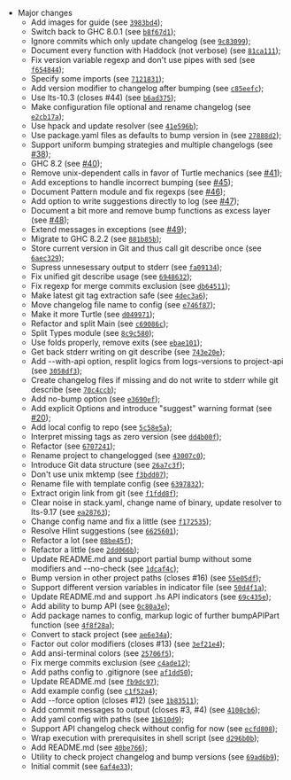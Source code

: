 * Major changes
  - Add images for guide (see [`3983bd4`](https://github.com/GetShopTV/changelogged/commit/3983bd4));
  - Switch back to GHC 8.0.1 (see [`b8f67d1`](https://github.com/GetShopTV/changelogged/commit/b8f67d1));
  - Ignore commits which only update changelog (see [`9c83099`](https://github.com/GetShopTV/changelogged/commit/9c83099));
  - Document every function with Haddock (not verbose) (see [`81ca111`](https://github.com/GetShopTV/changelogged/commit/81ca111));
  - Fix version variable regexp and don't use pipes with sed (see [`f654844`](https://github.com/GetShopTV/changelogged/commit/f654844));
  - Specify some imports (see [`7121831`](https://github.com/GetShopTV/changelogged/commit/7121831));
  - Add version modifier to changelog after bumping (see [`c85eefc`](https://github.com/GetShopTV/changelogged/commit/c85eefc));
  - Use lts-10.3 (closes #44) (see [`b6ad375`](https://github.com/GetShopTV/changelogged/commit/b6ad375));
  - Make configuration file optional and rename changelog (see [`e2cb17a`](https://github.com/GetShopTV/changelogged/commit/e2cb17a));
  - Use hpack and update resolver (see [`41e596b`](https://github.com/GetShopTV/changelogged/commit/41e596b));
  - Use package.yaml files as defaults to bump version in (see [`27888d2`](https://github.com/GetShopTV/changelogged/commit/27888d2));
  - Support uniform bumping strategies and multiple changelogs (see [#38](https://github.com/GetShopTV/changelogged/pull/38));
  - GHC 8.2 (see [#40](https://github.com/GetShopTV/changelogged/pull/40));
  - Remove unix-dependent calls in favor of Turtle mechanics (see [#41](https://github.com/GetShopTV/changelogged/pull/41));
  - Add exceptions to handle incorrect bumping (see [#45](https://github.com/GetShopTV/changelogged/pull/45));
  - Document Pattern module and fix regexps (see [#46](https://github.com/GetShopTV/changelogged/pull/46));
  - Add option to write suggestions directly to log (see [#47](https://github.com/GetShopTV/changelogged/pull/47));
  - Document a bit more and remove bump<Ext> functions as excess layer (see [#48](https://github.com/GetShopTV/changelogged/pull/48));
  - Extend messages in exceptions (see [#49](https://github.com/GetShopTV/changelogged/pull/49));
  - Migrate to GHC 8.2.2 (see [`881b85b`](https://github.com/GetShopTV/changelogged/commit/881b85b));
  - Store current version in Git and thus call git describe once (see [`6aec329`](https://github.com/GetShopTV/changelogged/commit/6aec329));
  - Supress unnesessary output to stderr (see [`fa09134`](https://github.com/GetShopTV/changelogged/commit/fa09134));
  - Fix unified git describe usage (see [`6948632`](https://github.com/GetShopTV/changelogged/commit/6948632));
  - Fix regexp for merge commits exclusion (see [`db64511`](https://github.com/GetShopTV/changelogged/commit/db64511));
  - Make latest git tag extraction safe (see [`4dec3a6`](https://github.com/GetShopTV/changelogged/commit/4dec3a6));
  - Move changelog file name to config (see [`e746f87`](https://github.com/GetShopTV/changelogged/commit/e746f87));
  - Make it more Turtle (see [`d049971`](https://github.com/GetShopTV/changelogged/commit/d049971));
  - Refactor and split Main (see [`c69086c`](https://github.com/GetShopTV/changelogged/commit/c69086c));
  - Split Types module (see [`8c9c580`](https://github.com/GetShopTV/changelogged/commit/8c9c580));
  - Use folds properly, remove exits (see [`ebae101`](https://github.com/GetShopTV/changelogged/commit/ebae101));
  - Get back stderr writing on git describe (see [`743e20e`](https://github.com/GetShopTV/changelogged/commit/743e20e));
  - Add --with-api option, resplit logics from logs-versions to project-api (see [`3058df3`](https://github.com/GetShopTV/changelogged/commit/3058df3));
  - Create changelog files if missing and do not write to stderr while git describe (see [`70c4ccb`](https://github.com/GetShopTV/changelogged/commit/70c4ccb));
  - Add no-bump option (see [`e3690ef`](https://github.com/GetShopTV/changelogged/commit/e3690ef));
  - Add explicit Options and introduce "suggest" warning format (see [#20](https://github.com/GetShopTV/choo-choo/pull/20));
  - Add local config to repo (see [`5c58e5a`](https://github.com/GetShopTV/choo-choo/commit/5c58e5a));
  - Interpret missing tags as zero version (see [`dd4b00f`](https://github.com/GetShopTV/choo-choo/commit/dd4b00f));
  - Refactor (see [`6707241`](https://github.com/GetShopTV/choo-choo/commit/6707241));
  - Rename project to changelogged (see [`43007c0`](https://github.com/GetShopTV/choo-choo/commit/43007c0));
  - Introduce Git data structure (see [`26a7c3f`](https://github.com/GetShopTV/choo-choo/commit/26a7c3f));
  - Don't use unix mktemp (see [`f3bdd07`](https://github.com/GetShopTV/choo-choo/commit/f3bdd07));
  - Rename file with template config (see [`6397832`](https://github.com/GetShopTV/choo-choo/commit/6397832));
  - Extract origin link from git (see [`f1fdd8f`](https://github.com/GetShopTV/choo-choo/commit/f1fdd8f));
  - Clear noise in stack.yaml, change name of binary, update resolver to lts-9.17 (see [`ea28763`](https://github.com/GetShopTV/choo-choo/commit/ea28763));
  - Change config name and fix a little (see [`f172535`](https://github.com/GetShopTV/choo-choo/commit/f172535));
  - Resolve Hlint suggestions (see [`6625601`](https://github.com/GetShopTV/choo-choo/commit/6625601));
  - Refactor a lot (see [`08be45f`](https://github.com/GetShopTV/choo-choo/commit/08be45f));
  - Refactor a little (see [`2dd066b`](https://github.com/GetShopTV/choo-choo/commit/2dd066b));
  - Update README.md and support partial bump without some modifiers and --no-check (see [`1dcaf4c`](https://github.com/GetShopTV/choo-choo/commit/1dcaf4c));
  - Bump version in other project paths (closes #16) (see [`55e05df`](https://github.com/GetShopTV/choo-choo/commit/55e05df));
  - Support different version variables in indicator file (see [`50d4f1a`](https://github.com/GetShopTV/choo-choo/commit/50d4f1a));
  - Update README.md and support .hs API indicators (see [`69c435e`](https://github.com/GetShopTV/choo-choo/commit/69c435e));
  - Add ability to bump API (see [`0c80a3e`](https://github.com/GetShopTV/choo-choo/commit/0c80a3e));
  - Add package names to config, markup logic of further bumpAPIPart function (see [`4f8f28a`](https://github.com/GetShopTV/choo-choo/commit/4f8f28a));
  - Convert to stack project (see [`ae6e34a`](https://github.com/GetShopTV/choo-choo/commit/ae6e34a));
  - Factor out color modifiers (closes #13) (see [`3ef21e4`](https://github.com/GetShopTV/choo-choo/commit/3ef21e4));
  - Add ansi-terminal colors (see [`25706f5`](https://github.com/GetShopTV/choo-choo/commit/25706f5));
  - Fix merge commits exclusion (see [`c4ade12`](https://github.com/GetShopTV/choo-choo/commit/c4ade12));
  - Add paths config to .gitignore (see [`af1dd50`](https://github.com/GetShopTV/choo-choo/commit/af1dd50));
  - Update README.md (see [`fb9dc97`](https://github.com/GetShopTV/choo-choo/commit/fb9dc97));
  - Add example config (see [`c1f52a4`](https://github.com/GetShopTV/choo-choo/commit/c1f52a4));
  - Add --force option (closes #12) (see [`1b83511`](https://github.com/GetShopTV/choo-choo/commit/1b83511));
  - Add commit messages to output (closes #3, #4) (see [`4100cb6`](https://github.com/GetShopTV/choo-choo/commit/4100cb6));
  - Add yaml config with paths (see [`1b610d9`](https://github.com/GetShopTV/choo-choo/commit/1b610d9));
  - Support API changelog check without config for now (see [`ecfd808`](https://github.com/GetShopTV/choo-choo/commit/ecfd808));
  - Wrap execution with prerequisites in shell script (see [`d296b0b`](https://github.com/GetShopTV/choo-choo/commit/d296b0b));
  - Add README.md (see [`40be766`](https://github.com/GetShopTV/choo-choo/commit/40be766));
  - Utility to check project changelog and bump versions (see [`69ad6b9`](https://github.com/GetShopTV/choo-choo/commit/69ad6b9));
  - Initial commit (see [`6af4e33`](https://github.com/GetShopTV/choo-choo/commit/6af4e33));
